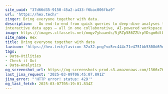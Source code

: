 ```yaml
---
site_uuid: "37d66d35-9150-45a2-a433-f6bac006fba9"
url: 'https://hex.tech/'
zinger: Bring everyone together with data.
description:   Go end-to-end from quick queries to deep-dive analyses to beautiful
interactive data apps – all in one collaborative, AI-powered workspace.
image: https://images.ctfassets.net/mmgv7yhaaeds/5jRZp586ZZUrpYDsgm6dtL/1f29413e09f12d60743799e68c827541/social-sharing-default.png
site_name: Hex
title: Bring everyone together with data
favicon: 'https://hex.tech/favicon-32x32.png?v=5ec444c71e4751bb5308d69de923cd78'
tags:
- Data-Utilities
- Check-it-Out
- Data-Analytics
og_screenshot_url: https://og-screenshots-prod.s3.amazonaws.com/1366x768/80/false/8bef66db9a8b6adc2404a72fbe9e090e2429fd8971e117ec45bc8578e9107d64.jpeg
last_jina_request: '2025-03-09T06:45:07.891Z'
jina_error: "'HTTP error! status: 429'"
og_last_fetch: 2025-03-07T05:19:01.834Z
---
```


